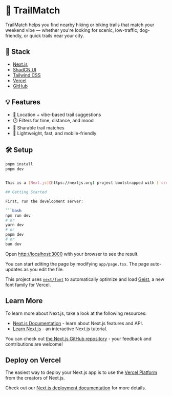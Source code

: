 # 🎒 TrailMatch

TrailMatch helps you find nearby hiking or biking trails that match your weekend vibe — whether you're looking for scenic, low-traffic, dog-friendly, or quick trails near your city.

## 🚀 Stack

- [Next.js](https://nextjs.org/)
- [ShadCN UI](https://ui.shadcn.com/)
- [Tailwind CSS](https://tailwindcss.com/)
- [Vercel](https://vercel.com)
- [GitHub](https://github.com/edbr/trailmatch)

## 💡 Features

- 📍 Location + vibe-based trail suggestions
- ⏱️ Filters for time, distance, and mood
- 📸 Sharable trail matches
- 🌱 Lightweight, fast, and mobile-friendly

## 🛠️ Setup

```bash
pnpm install
pnpm dev


This is a [Next.js](https://nextjs.org) project bootstrapped with [`create-next-app`](https://nextjs.org/docs/app/api-reference/cli/create-next-app).

## Getting Started

First, run the development server:

```bash
npm run dev
# or
yarn dev
# or
pnpm dev
# or
bun dev
```

Open [http://localhost:3000](http://localhost:3000) with your browser to see the result.

You can start editing the page by modifying `app/page.tsx`. The page auto-updates as you edit the file.

This project uses [`next/font`](https://nextjs.org/docs/app/building-your-application/optimizing/fonts) to automatically optimize and load [Geist](https://vercel.com/font), a new font family for Vercel.

## Learn More

To learn more about Next.js, take a look at the following resources:

- [Next.js Documentation](https://nextjs.org/docs) - learn about Next.js features and API.
- [Learn Next.js](https://nextjs.org/learn) - an interactive Next.js tutorial.

You can check out [the Next.js GitHub repository](https://github.com/vercel/next.js) - your feedback and contributions are welcome!

## Deploy on Vercel

The easiest way to deploy your Next.js app is to use the [Vercel Platform](https://vercel.com/new?utm_medium=default-template&filter=next.js&utm_source=create-next-app&utm_campaign=create-next-app-readme) from the creators of Next.js.

Check out our [Next.js deployment documentation](https://nextjs.org/docs/app/building-your-application/deploying) for more details.
